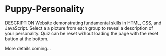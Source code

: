 # Puppy-Personality
DESCRIPTION
Website demonstrating fundamental skills in HTML, CSS, and JavaScript.
Select a a picture from each group to reveal a description of your personality.
Quiz can be reset without loading the page with the reset button at the bottom.

More details coming...
